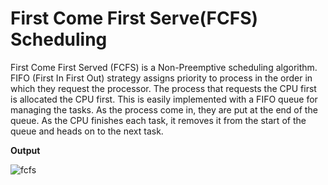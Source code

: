 # First Come First Serve(FCFS) Scheduling

First Come First Served (FCFS) is a Non-Preemptive scheduling algorithm. FIFO (First In First Out) strategy assigns priority to process in the order in which they request the processor. The process that requests the CPU first is allocated the CPU first. This is easily implemented with a FIFO queue for managing the tasks. As the process come in, they are put at the end of the queue. As the CPU finishes each task, it removes it from the start of the queue and heads on to the next task. 

**Output**

![fcfs](https://user-images.githubusercontent.com/37344605/58186570-fa8e8300-7cd6-11e9-9e28-c11fe327335b.png)

